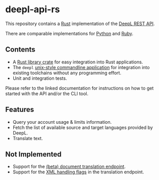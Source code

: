 # deepl-api-rs

This repository contains a [Rust](https://www.rust-lang.org/) implementation of the [DeepL REST API](https://www.deepl.com/docs-api/).

There are comparable implementations for [Python](https://github.com/mgruner/deepl-api-py) and [Ruby](https://github.com/mgruner/deepl-api-rs).

## Contents

- A [Rust library crate](https://mgruner.github.io/deepl-api-rs-docs/deepl_api/index.html) for easy integration into Rust applications.
- The `deepl` [unix-style commandline application](https://mgruner.github.io/deepl-api-rs-docs/deepl/index.html) for integration into existing toolchains without any programming effort.
- Unit and integration tests.

Please refer to the linked documentation for instructions on how to get started with the API and/or the CLI tool.

## Features

- Query your account usage & limits information.
- Fetch the list of available source and target languages provided by DeepL.
- Translate text.

## Not Implemented

- Support for the [(beta) document translation endpoint](https://www.deepl.com/docs-api/translating-documents/).
- Support for the [XML handling flags](https://www.deepl.com/docs-api/translating-text/) in the translation endpoint.
